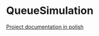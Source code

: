# QueueSimulation
<a href="https://github.com/lukasy09/QueueSimulation/blob/master/documentation.pdf">Project documentation in polish</a>
